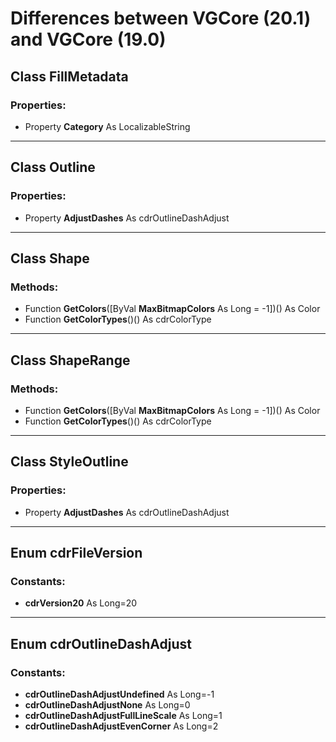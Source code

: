 # Differences between VGCore (20.1) and VGCore (19.0)

## Class FillMetadata

### Properties:

* Property **Category** As LocalizableString

* * *

## Class Outline

### Properties:

* Property **AdjustDashes** As cdrOutlineDashAdjust

* * *

## Class Shape

### Methods:

* Function **GetColors**([ByVal **MaxBitmapColors** As Long = -1])() As Color
* Function **GetColorTypes**()() As cdrColorType

* * *

## Class ShapeRange

### Methods:

* Function **GetColors**([ByVal **MaxBitmapColors** As Long = -1])() As Color
* Function **GetColorTypes**()() As cdrColorType

* * *

## Class StyleOutline

### Properties:

* Property **AdjustDashes** As cdrOutlineDashAdjust

* * *

## Enum cdrFileVersion

### Constants:

* **cdrVersion20** As Long=20

* * *

## Enum cdrOutlineDashAdjust

### Constants:

* **cdrOutlineDashAdjustUndefined** As Long=-1
* **cdrOutlineDashAdjustNone** As Long=0
* **cdrOutlineDashAdjustFullLineScale** As Long=1
* **cdrOutlineDashAdjustEvenCorner** As Long=2
